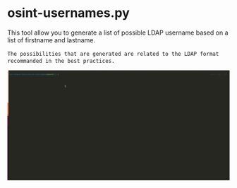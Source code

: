 # osint-usernames.py

This tool allow you to generate a list of possible LDAP username based on a list of firstname and lastname.

```
The possibilities that are generated are related to the LDAP format recommanded in the best practices.
```

![how to](sources/howto.gif)
